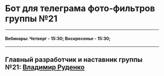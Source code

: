 <h1>Бот для телеграма фото-фильтров группы №21</h1>
<hr>
<h4>Вебинары: Четверг - 15:30; Воскресенье - 15:30;</h4>
<hr>
<h2>Главный разработчик и наставник группы №21: <a href="https://github.com/BoxDogRu">Владимир Руденко</a></h2>
